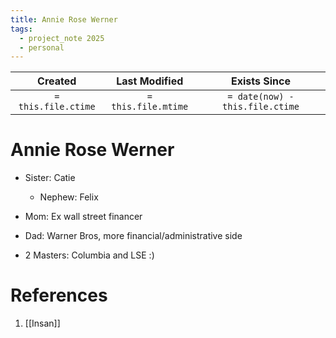 ```yaml
---
title: Annie Rose Werner
tags:
  - project_note 2025
  - personal
---
```

|     Created      |  Last Modified   |       Exists Since        |
|:----------------:|:----------------:|:----------------:|
| `= this.file.ctime` | `= this.file.mtime` | `= date(now) - this.file.ctime`|

# Annie Rose Werner

- Sister: Catie 
	- Nephew: Felix
- Mom: Ex wall street financer
- Dad: Warner Bros, more financial/administrative side

- 2 Masters: Columbia and LSE :)
# References
1. [[Insan]]